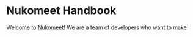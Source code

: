 Nukomeet Handbook
=================

Welcome to [Nukomeet](http://nukomeet.com)! We are a team of developers who want to make 